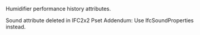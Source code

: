 Humidifier performance history attributes.

<!-- end of short definition -->

Sound attribute deleted in IFC2x2 Pset Addendum: Use IfcSoundProperties instead.
